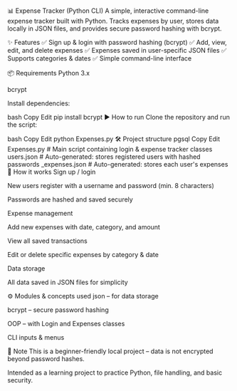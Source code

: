 📊 Expense Tracker (Python CLI)
A simple, interactive command-line expense tracker built with Python.
Tracks expenses by user, stores data locally in JSON files, and provides secure password hashing with bcrypt.

✨ Features
✅ Sign up & login with password hashing (bcrypt)
✅ Add, view, edit, and delete expenses
✅ Expenses saved in user-specific JSON files
✅ Supports categories & dates
✅ Simple command-line interface

📦 Requirements
Python 3.x

bcrypt

Install dependencies:

bash
Copy
Edit
pip install bcrypt
▶️ How to run
Clone the repository and run the script:

bash
Copy
Edit
python Expenses.py
🛠 Project structure
pgsql
Copy
Edit
Expenses.py          # Main script containing login & expense tracker classes
users.json           # Auto-generated: stores registered users with hashed passwords
<username>_expenses.json   # Auto-generated: stores each user's expenses
🧰 How it works
Sign up / login

New users register with a username and password (min. 8 characters)

Passwords are hashed and saved securely

Expense management

Add new expenses with date, category, and amount

View all saved transactions

Edit or delete specific expenses by category & date

Data storage

All data saved in JSON files for simplicity

⚙️ Modules & concepts used
json – for data storage

bcrypt – secure password hashing

OOP – with Login and Expenses classes

CLI inputs & menus

📌 Note
This is a beginner-friendly local project – data is not encrypted beyond password hashes.

Intended as a learning project to practice Python, file handling, and basic security.



